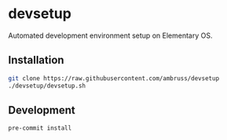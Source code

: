 # devsetup

Automated development environment setup on Elementary OS.

## Installation

```bash
git clone https://raw.githubusercontent.com/ambruss/devsetup
./devsetup/devsetup.sh
```

## Development

```bash
pre-commit install
```
